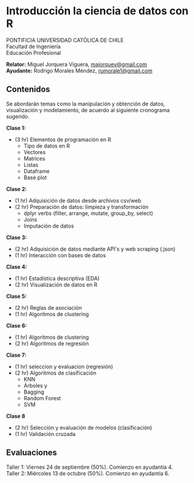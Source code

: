 # Introducción  la ciencia de datos con R
PONTIFICIA UNIVERSIDAD CATÓLICA DE CHILE <br>
Facultad de Ingeniería <br>
Educación Profesional <br>

**Relator:** Miguel Jorquera Viguera, majorquev@gmail.com <br>
**Ayudante:** Rodrigo Morales Méndez, rumorale1@gmail.com

## Contenidos

Se abordarán temas como la manipulación y obtención de datos, visualización y modelamiento, de acuerdo al siguiente cronograma sugerido.

**Clase 1:**
  * (3 hr) Elementos de programación en R 
    * Tipo de datos en R
    * Vectores
    * Matrices
    * Listas
    * Dataframe
    * Base plot 

**Clase 2:**
  * (1 hr) Adquisición de datos desde archivos csv/web
  * (2 hr) Preparación de datos: limpieza y transformación 
    * dplyr verbs (filter, arrange, mutate, group_by, select)
    * Joins 
    * Imputación de datos
  
**Clase 3:**
  * (2 hr) Adquisición de datos mediante API's y web scraping (.json)
  * (1 hr) Interacción con bases de datos

**Clase 4:**
  * (1 hr) Estadística descriptiva (EDA)
  * (2 hr) Visualización de datos en R 
 
**Clase 5:**
  * (2 hr) Reglas de asociación 
  * (1 hr) Algoritmos de clustering

**Clase 6:**
  * (1 hr) Algoritmos de clustering
  * (2 hr) Algoritmos de regresión

**Clase 7:**
  * (1 hr) seleccion y evaluacion (regresión)
  * (2 hr) Algoritmos de clasificación
    * KNN 
    * Árboles y 
    * Bagging
    * Random Forest
    * SVM

**Clase 8**
  * (2 hr) Selección y evaluación de modelos (clasificación)
  * (1 hr) Validación cruzada

## Evaluaciones
Taller 1: Viernes 24 de septiembre (50%). Comienzo en ayudantía 4. <br>
Taller 2: Miércoles 13 de octubre (50%). Comienzo en ayudantía 6.


